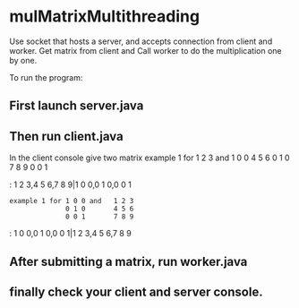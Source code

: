 # mulMatrixMultithreading

Use socket that hosts a server, and accepts connection from client and worker. 
Get matrix from client and Call worker to do the multiplication one by one.


To run the program:

## First launch server.java
## Then run client.java
  In the client console give two matrix
  example 1 for 1 2 3 and 1 0 0
                4 5 6     0 1 0
                7 8 9     0 0 1
  
  : 1 2 3,4 5 6,7 8 9|1 0 0,0 1 0,0 0 1
  
  
    example 1 for 1 0 0 and   1 2 3
                  0 1 0       4 5 6
                  0 0 1       7 8 9
                  
   : 1 0 0,0 1 0,0 0 1|1 2 3,4 5 6,7 8 9
## After submitting a matrix, run worker.java

## finally check your client and server console.
  
